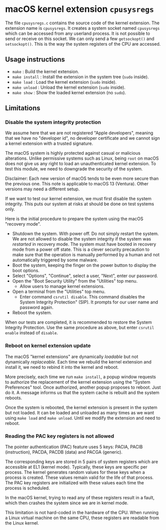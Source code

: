 # macOS kernel extension `cpusysregs`

The file `cpusysregs.c` contains the source code of the kernel extension. The extension name is `cpusysregs`.
It creates a system socket named `cpusysregs` which can be accessed from any userland process.
It is not possible to send or receive on this socket. We can only send a few `getsockopt()`
and `setsockopt()`. This is the way the system registers of the CPU are accessed.

## Usage instructions

- `make` : Build the kernel extension.
- `make install` : Install the extension in the system tree (`sudo` inside).
- `make load` : Load the kernel extension (`sudo` inside).
- `make unload` : Unload the kernel extension (`sudo` inside).
- `make show` : Show the loaded kernel extension (no `sudo`).

## Limitations

### Disable the system integrity protection

We assume here that we are not registered "Apple developers", meaning that we
have no "developer id", no developer certificate and we cannot sign a kernel
extension with a trusted signature.

The macOS system is highly protected against casual or malicious alterations.
Unlike permissive systems such as Linux, being `root` on macOS does not give us any
right to load an unauthenticated kernel extension. To test this module, we need to
downgrade the security of the system.

Disclaimer: Each new version of macOS tends to be even more secure than the
previous one. This note is applicable to macOS 13 (Ventura). Other versions
may need a different setup.

If we want to test our kernel extension, we must first disable the system integrity.
This puts our system at risks at should be done on test systems only.

Here is the initial procedure to prepare the system using the macOS "recovery mode".

- Shutdown the system. With power off. Do not simply restart the system. We are not
  allowed to disable the system integrity if the system was _restarted_ in recovery mode.
  The system must have booted in recovery mode from a power off state. This is a clever
  security precaution to make sure that the operation is manually performed by a human
  and not automatically triggered by some malware.
- Boot the system, keeping the finger on the power button to display the boot options.
- Select "Options", "Continue", select a user, "Next", enter our password.
- Open the "Boot Security Utility" from the "Utilities" top menu.
  - Allow users to manage kernel extensions.
- Open a terminal from the "Utilities" top menu.
  - Enter command `csrutil disable`. This command disables the System Integrity Protection"
    (SIP). It prompts for our user name and password again.
- Reboot the system.

When our tests are completed, it is recommended to restore the System Integrity Protection.
Use the same procedure as above, but enter `csrutil enable` instead of `disable`.

### Reboot on kernel extension update

The macOS "kernel extensions" are dynamically _loadable_ but not dynamically _replaceable_.
Each time we rebuild the kernel extension and install it, we need to rebind it into the
kernel and reboot.

More precisely, each time we run `make install`, a popup window requests to authorize the
replacement of the kernel extension using the "System Preferences" tool. Once authorized,
another popup proposes to reboot. Just do it. A message informs us that the system cache
is rebuilt and the system reboots.

Once the system is rebooted, the kernel extension is present in the system but not loaded.
It can be loaded and unloaded as many times as we want using `make load` and `make unload`.
Until we modify the extension and need to reboot.

### Reading the PAC key registers is not allowed

The pointer authentication (PAC) feature uses 5 keys: PACIA, PACIB (instruction), PACDA,
PACDB (data) and PACGA (generic).

The corresponding keys are stored in 5 pairs of system registers which are accessible
at EL1 (kernel mode). Typically, these keys are specific per process. The kernel generates
random values for these keys when a process is created. These values remain valid for the
life of that process. The PAC key registers are initialized with these values each time the
process is scheduled.

In the macOS kernel, trying to read any of these registers result in a fault, which then
crashes the system since we are in kernel mode.

This limitation is not hard-coded in the hardware of the CPU. When running a Linux
virtual machine on the same CPU, these registers are readable from the Linux kernel.
